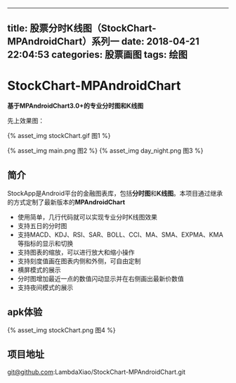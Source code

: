 
---
title: 股票分时K线图（StockChart-MPAndroidChart）系列一
date: 2018-04-21 22:04:53
categories: 股票画图
tags: 绘图
---

# StockChart-MPAndroidChart

**基于MPAndroidChart3.0+的专业分时图和K线图**

先上效果图：

{% asset_img stockChart.gif 图1 %}

<!-- more -->
{% asset_img main.png 图2 %}
{% asset_img day_night.png 图3 %}


## 简介

StockApp是Android平台的金融图表库，包括**分时图**和**K线图**。本项目通过继承的方式定制了最新版本的**MPAndroidChart**

- 使用简单，几行代码就可以实现专业分时K线图效果
- 支持五日的分时图
- 支持MACD、KDJ、RSI、SAR、BOLL、CCI、MA、SMA、EXPMA、KMA等指标的显示和切换
- 支持图表的缩放，可以进行放大和缩小操作
- 支持刻度值画在图表内侧和外侧，可自由定制
- 横屏模式的展示
- 分时图增加最近一点的数值闪动显示并在右侧画出最新价数值
- 支持夜间模式的展示

## apk体验
   {% asset_img stockChart.png 图4 %}

## 项目地址
 git@github.com:LambdaXiao/StockChart-MPAndroidChart.git



